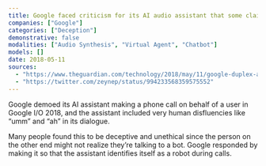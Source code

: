 ```yaml
---
title: Google faced criticism for its AI audio assistant that some claimed deceptively imitated humans
companies: ["Google"]
categories: ["Deception"]
demonstrative: false
modalities: ["Audio Synthesis", "Virtual Agent", "Chatbot"]
models: []
date: 2018-05-11
sources:
  - "https://www.theguardian.com/technology/2018/may/11/google-duplex-ai-identify-itself-as-robot-during-calls"
  - "https://twitter.com/zeynep/status/994233568359575552"
---
```


Google demoed its AI assistant making a phone call on behalf of a user in Google I/O 2018, and the assistant included very human disfluencies like “umm” and “ah” in its dialogue.

Many people found this to be deceptive and unethical since the person on the other end might not realize they’re talking to a bot. Google responded by making it so that the assistant identifies itself as a robot during calls.
